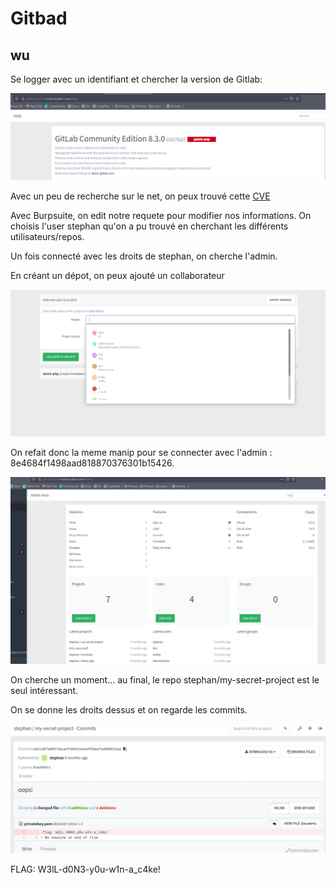 # Gitbad


## wu


Se logger avec un identifiant et chercher la version de Gitlab:

![version](./gitbad_version.png)

Avec un peu de recherche sur le net, on peux trouvé cette <a href="https://www.exploit-db.com/exploits/40236">CVE</a>

Avec Burpsuite, on edit notre requete pour modifier nos informations. On choisis l'user stephan qu'on a pu trouvé en cherchant les différents utilisateurs/repos.

Un fois connecté avec les droits de stephan, on cherche l'admin.

En créant un dépot, on peux ajouté un collaborateur

![add](./admin.png)

On refait donc la meme manip pour se connecter avec l'admin : 8e4684f1498aad818870376301b15426.

![admin](./admin_gitbad.png)


On cherche un moment... au final, le repo stephan/my-secret-project est le seul intéressant.

On se donne les droits dessus et on regarde les commits.

![flag](./flag_gitbad.png)

FLAG: W3lL-d0N3-y0u-w1n-a_c4ke!
